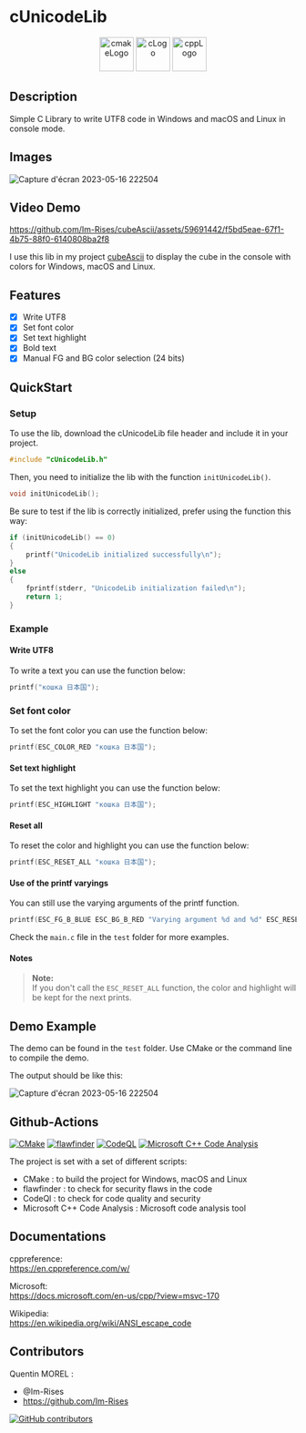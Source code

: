 # cUnicodeLib

<p align="center">
      <img src="https://user-images.githubusercontent.com/59691442/183268126-b3d19e66-8f2d-463a-805e-ae6ef7cc6c01.png" alt="cmakeLogo" style="height:60px;"/>
      <img src="https://img.shields.io/badge/C-00599C?style=for-the-badge&logo=c&logoColor=white" alt="cLogo" style="height:60px;"/>
      <img src="https://img.shields.io/badge/C%2B%2B-00599C?style=for-the-badge&logo=c%2B%2B&logoColor=white" alt="cppLogo" style="height:60px;"/>
</p>

## Description

Simple C Library to write UTF8 code in Windows and macOS and Linux in console mode.

## Images

![Capture d'écran 2023-05-16 222504](https://github.com/Im-Rises/cUnicodeLib/assets/59691442/b8e94c42-91f5-4fa3-9ac6-ca853663c7a6)

## Video Demo

https://github.com/Im-Rises/cubeAscii/assets/59691442/f5bd5eae-67f1-4b75-88f0-6140808ba2f8

I use this lib in my project [cubeAscii](https://github.com/Im-Rises/cubeAscii) to display the cube in the console with
colors for Windows, macOS and Linux.

## Features

- [x] Write UTF8
- [x] Set font color
- [x] Set text highlight
- [x] Bold text
- [x] Manual FG and BG color selection (24 bits)

## QuickStart

### Setup

To use the lib, download the cUnicodeLib file header and include it in your project.

```c
#include "cUnicodeLib.h"
```

Then, you need to initialize the lib with the function `initUnicodeLib()`.

```c
void initUnicodeLib();
```

Be sure to test if the lib is correctly initialized, prefer using the function this way:

```c
if (initUnicodeLib() == 0)
{
    printf("UnicodeLib initialized successfully\n");
}
else
{
    fprintf(stderr, "UnicodeLib initialization failed\n");
    return 1;
}
```

### Example

#### Write UTF8

To write a text you can use the function below:

```c
printf("кошка 日本国");
```

### Set font color

To set the font color you can use the function below:

```c
printf(ESC_COLOR_RED "кошка 日本国");
```

#### Set text highlight

To set the text highlight you can use the function below:

```c
printf(ESC_HIGHLIGHT "кошка 日本国");
```

#### Reset all

To reset the color and highlight you can use the function below:

```c
printf(ESC_RESET_ALL "кошка 日本国");
```

#### Use of the printf varyings

You can still use the varying arguments of the printf function.

```c
printf(ESC_FG_B_BLUE ESC_BG_B_RED "Varying argument %d and %d" ESC_RESET_ALL "\n",1 , 2 );
```

Check the `main.c` file in the `test` folder for more examples.

#### Notes

> **Note:**  
> If you don't call the `ESC_RESET_ALL` function, the color and highlight will be kept for the next prints.

## Demo Example

The demo can be found in the `test` folder.
Use CMake or the command line to compile the demo.

The output should be like this:

![Capture d'écran 2023-05-16 222504](https://github.com/Im-Rises/cUnicodeLib/assets/59691442/b8e94c42-91f5-4fa3-9ac6-ca853663c7a6)

## Github-Actions

[![CMake](https://github.com/Im-Rises/cUnicodeLib/actions/workflows/cmake.yml/badge.svg?branch=main)](https://github.com/Im-Rises/cUnicodeLib/actions/workflows/cmake.yml)
[![flawfinder](https://github.com/Im-Rises/cUnicodeLib/actions/workflows/flawfinder.yml/badge.svg?branch=main)](https://github.com/Im-Rises/cUnicodeLib/actions/workflows/flawfinder.yml)
[![CodeQL](https://github.com/Im-Rises/cUnicodeLib/actions/workflows/codeql.yml/badge.svg?branch=main)](https://github.com/Im-Rises/cUnicodeLib/actions/workflows/codeql.yml)
[![Microsoft C++ Code Analysis](https://github.com/Im-Rises/cUnicodeLib/actions/workflows/msvc.yml/badge.svg?branch=main)](https://github.com/Im-Rises/cUnicodeLib/actions/workflows/msvc.yml)

The project is set with a set of different scripts:

- CMake : to build the project for Windows, macOS and Linux
- flawfinder : to check for security flaws in the code
- CodeQl : to check for code quality and security
- Microsoft C++ Code Analysis : Microsoft code analysis tool

## Documentations

cppreference:  
<https://en.cppreference.com/w/>

Microsoft:  
<https://docs.microsoft.com/en-us/cpp/?view=msvc-170>

Wikipedia:  
<https://en.wikipedia.org/wiki/ANSI_escape_code>

## Contributors

Quentin MOREL :

- @Im-Rises
- <https://github.com/Im-Rises>

[![GitHub contributors](https://contrib.rocks/image?repo=Im-Rises/cUnicodeLib)](https://github.com/Im-Rises/cUnicodeLib/graphs/contributors)